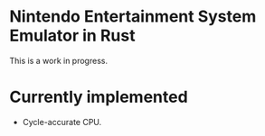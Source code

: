 # Nintendo Entertainment System Emulator in Rust

This is a work in progress.

# Currently implemented
* Cycle-accurate CPU.

